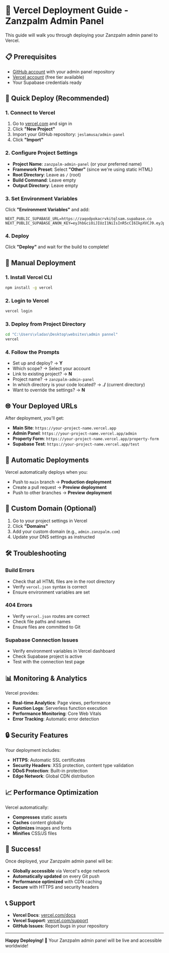 # 🚀 Vercel Deployment Guide - Zanzpalm Admin Panel

This guide will walk you through deploying your Zanzpalm admin panel to Vercel.

## 📋 Prerequisites

- [GitHub account](https://github.com) with your admin panel repository
- [Vercel account](https://vercel.com) (free tier available)
- Your Supabase credentials ready

## 🎯 Quick Deploy (Recommended)

### 1. **Connect to Vercel**
1. Go to [vercel.com](https://vercel.com) and sign in
2. Click **"New Project"**
3. Import your GitHub repository: `jeslamusa/admin-panel`
4. Click **"Import"**

### 2. **Configure Project Settings**
- **Project Name**: `zanzpalm-admin-panel` (or your preferred name)
- **Framework Preset**: Select **"Other"** (since we're using static HTML)
- **Root Directory**: Leave as `/` (root)
- **Build Command**: Leave empty
- **Output Directory**: Leave empty

### 3. **Set Environment Variables**
Click **"Environment Variables"** and add:

```env
NEXT_PUBLIC_SUPABASE_URL=https://zaqodpokacrvkitqlsam.supabase.co
NEXT_PUBLIC_SUPABASE_ANON_KEY=eyJhbGciOiJIUzI1NiIsInR5cCI6IkpXVCJ9.eyJpc3MiOiJzdXBhYmFzZSIsInJlZiI6InphcW9kcG9rYWNydmtpdHFsc2FtIiwicm9sZSI6ImFub24iLCJpYXQiOjE3NTYxMzU4OTQsImV4cCI6MjA3MTcxMTg5NH0.bSDJfgnfJGYTrQrrmuQJj2J_2IVex4UrQeTNYYKbIt0
```

### 4. **Deploy**
Click **"Deploy"** and wait for the build to complete!

## 🔧 Manual Deployment

### 1. **Install Vercel CLI**
```bash
npm install -g vercel
```

### 2. **Login to Vercel**
```bash
vercel login
```

### 3. **Deploy from Project Directory**
```bash
cd "C:\Users\vladas\Desktop\websites\admin pannel"
vercel
```

### 4. **Follow the Prompts**
- Set up and deploy? → **Y**
- Which scope? → Select your account
- Link to existing project? → **N**
- Project name? → `zanzpalm-admin-panel`
- In which directory is your code located? → **./** (current directory)
- Want to override the settings? → **N**

## 🌐 Your Deployed URLs

After deployment, you'll get:

- **Main Site**: `https://your-project-name.vercel.app`
- **Admin Panel**: `https://your-project-name.vercel.app/admin`
- **Property Form**: `https://your-project-name.vercel.app/property-form`
- **Supabase Test**: `https://your-project-name.vercel.app/test`

## 🔄 Automatic Deployments

Vercel automatically deploys when you:
- Push to `main` branch → **Production deployment**
- Create a pull request → **Preview deployment**
- Push to other branches → **Preview deployment**

## 📱 Custom Domain (Optional)

1. Go to your project settings in Vercel
2. Click **"Domains"**
3. Add your custom domain (e.g., `admin.zanzpalm.com`)
4. Update your DNS settings as instructed

## 🛠️ Troubleshooting

### **Build Errors**
- Check that all HTML files are in the root directory
- Verify `vercel.json` syntax is correct
- Ensure environment variables are set

### **404 Errors**
- Verify `vercel.json` routes are correct
- Check file paths and names
- Ensure files are committed to Git

### **Supabase Connection Issues**
- Verify environment variables in Vercel dashboard
- Check Supabase project is active
- Test with the connection test page

## 📊 Monitoring & Analytics

Vercel provides:
- **Real-time Analytics**: Page views, performance
- **Function Logs**: Serverless function execution
- **Performance Monitoring**: Core Web Vitals
- **Error Tracking**: Automatic error detection

## 🔒 Security Features

Your deployment includes:
- **HTTPS**: Automatic SSL certificates
- **Security Headers**: XSS protection, content type validation
- **DDoS Protection**: Built-in protection
- **Edge Network**: Global CDN distribution

## 📈 Performance Optimization

Vercel automatically:
- **Compresses** static assets
- **Caches** content globally
- **Optimizes** images and fonts
- **Minifies** CSS/JS files

## 🎉 Success!

Once deployed, your Zanzpalm admin panel will be:
- **Globally accessible** via Vercel's edge network
- **Automatically updated** on every Git push
- **Performance optimized** with CDN caching
- **Secure** with HTTPS and security headers

## 📞 Support

- **Vercel Docs**: [vercel.com/docs](https://vercel.com/docs)
- **Vercel Support**: [vercel.com/support](https://vercel.com/support)
- **GitHub Issues**: Report bugs in your repository

---

**Happy Deploying! 🚀**
Your Zanzpalm admin panel will be live and accessible worldwide!
